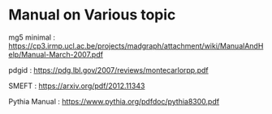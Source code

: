 # Manual on Various topic
mg5 minimal : https://cp3.irmp.ucl.ac.be/projects/madgraph/attachment/wiki/ManualAndHelp/Manual-March-2007.pdf

pdgid : https://pdg.lbl.gov/2007/reviews/montecarlorpp.pdf

SMEFT : https://arxiv.org/pdf/2012.11343

Pythia Manual : https://www.pythia.org/pdfdoc/pythia8300.pdf
